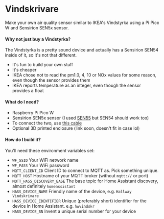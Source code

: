 # Vindskrivare

Make your own air quality sensor similar to IKEA's Vindstyrka using a Pi Pico W and Sensirion SEN5x sensor.

#### Why not just buy a Vindstyrka?

The Vindstyrka is a pretty sound device and actually has a Sensirion SEN54 inside of it, so it's not that different.

- It's fun to build your own stuff
- It's cheaper
- IKEA chose not to read the pm1.0, 4, 10 or NOx values for some reason, even though the sensor provides them
- IKEA reports temperature as an integer, even though the sensor provides a float

#### What do I need?

- Raspberry Pi Pico W
- Sensirion SEN5x sensor (I used [SEN55](https://www.mouser.co.uk/ProductDetail/403-SEN55-SDN-T) but SEN54 should work too)
- To connect the two, use [this cable](https://www.mouser.co.uk/ProductDetail/403-SEN5XJUMPERCABLE)
- Optional 3D printed enclosure (link soon, doesn't fit in case lol)

#### How do I build it?

You'll need these environment variables set:

- `WF_SSID` Your WiFi network name
- `WF_PASS` Your WiFi password
- `MQTT_CLIENT_ID` Client ID to connect to MQTT as. Pick something unique.
- `MQTT_HOST` Hostname of your MQTT broker (without `mqtt://` or port)
- `MQTT_HASS_DISCOVERY_BASE` The base topic for Home Assistant discovery, almost definitely `homeassistant`
- `HASS_DEVICE_NAME` Friendly name of the device, e.g. `Hallway Vindskrivare`
- `HASS_DEVICE_IDENTIFIER` Unique (preferably short) identifier for the device in Home Assistant. e.g. `hwvindskr`
- `HASS_DEVICE_SN` Invent a unique serial number for your device
